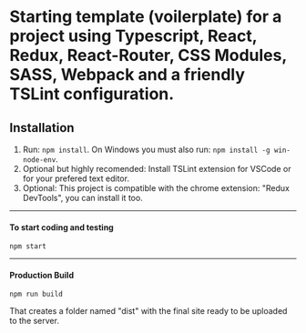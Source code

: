 # Starting template (voilerplate) for a project using Typescript, React, Redux, React-Router, CSS Modules, SASS, Webpack and a friendly TSLint configuration.

## Installation

1. Run: `npm install`. On Windows you must also run: `npm install -g win-node-env`.
2. Optional but highly recomended: Install TSLint extension for VSCode or for your prefered text editor.
3. Optional: This project is compatible with the chrome extension: "Redux DevTools", you can install it too.

----
#### To start coding and testing
```
npm start
```
----
#### Production Build
```
npm run build
```
That creates a folder named "dist" with the final site ready to be uploaded to the server.

